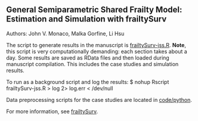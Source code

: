 ## General Semiparametric Shared Frailty Model: Estimation and Simulation with frailtySurv

Authors: John V. Monaco, Malka Gorfine, Li Hsu

The script to generate results in the manuscript is [frailtySurv-jss.R](R/frailtySurv-jss.R). **Note**, this script is very computationally demanding: each section takes about a day. Some results are saved as RData files and then loaded during manuscript compilation. This includes the case studies and simulation results.

To run as a background script and log the results:
    $ nohup Rscript frailtySurv-jss.R > log 2> log.err < /dev/null

Data preprocessing scripts for the case studies are located in [code/python](python).

For more information, see [frailtySurv](https://github.com/vmonaco/frailtySurv).
